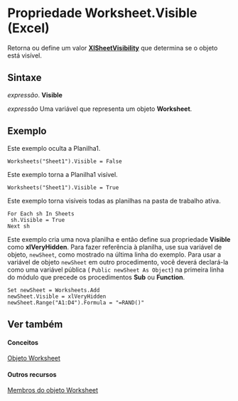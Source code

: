 
# Propriedade Worksheet.Visible (Excel)

Retorna ou define um valor  **[XlSheetVisibility](615955a4-2ab9-b95f-de7c-6fb3e59d25bf.md)** que determina se o objeto está visível.


## Sintaxe

 _expressão_. **Visible**

 _expressão_ Uma variável que representa um objeto **Worksheet**.


## Exemplo

Este exemplo oculta a Planilha1.


```
Worksheets("Sheet1").Visible = False
```

Este exemplo torna a Planilha1 visível.




```
Worksheets("Sheet1").Visible = True
```

Este exemplo torna visíveis todas as planilhas na pasta de trabalho ativa.




```
For Each sh In Sheets 
 sh.Visible = True 
Next sh
```

Este exemplo cria uma nova planilha e então define sua propriedade  **Visible** como **xlVeryHidden**. Para fazer referência à planilha, use sua variável de objeto, `newSheet`, como mostrado na última linha do exemplo. Para usar a variável de objeto  `newSheet` em outro procedimento, você deverá declará-la como uma variável pública ( `Public newSheet As Object`) na primeira linha do módulo que precede os procedimentos  **Sub** ou **Function**.




```
Set newSheet = Worksheets.Add 
newSheet.Visible = xlVeryHidden 
newSheet.Range("A1:D4").Formula = "=RAND()"
```


## Ver também


#### Conceitos


[Objeto Worksheet](182b705e-854a-81cc-a4b0-59b942de55ae.md)
#### Outros recursos


[Membros do objeto Worksheet](f8c1afea-1a1c-f5e4-37e3-52c434c8c157.md)